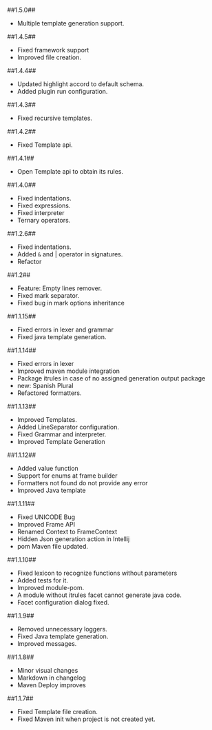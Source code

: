 ##1.5.0##
-	Multiple template generation support.   

##1.4.5##
-   Fixed framework support
-	Improved file creation.

##1.4.4##
- 	Updated highlight accord to default schema.
-	Added plugin run configuration.

##1.4.3##
-   Fixed recursive templates.

##1.4.2##
-   Fixed Template api.

##1.4.1##
-   Open Template api to obtain its rules.

##1.4.0##
-   Fixed indentations.
-   Fixed expressions.
-   Fixed interpreter
-   Ternary operators.

##1.2.6##
-   Fixed indentations.
-   Added `&` and | operator in signatures.
-   Refactor


##1.2##
-   Feature: Empty lines remover.
-   Fixed mark separator.
-   Fixed bug in mark options inheritance

##1.1.15##
-	Fixed errors in lexer and grammar
-   Fixed java template generation.

##1.1.14##
-	Fixed errors in lexer 
-   Improved maven module integration  
-   Package itrules in case of no assigned generation output package 
-   new: Spanish Plural
-   Refactored formatters.

##1.1.13##
-	Improved Templates. 
-   Added LineSeparator configuration. 
-   Fixed Grammar and interpreter.
-   Improved Template Generation

##1.1.12##
-	Added value function
-   Support for enums at frame builder
-   Formatters not found do not provide any error
-   Improved Java template

##1.1.11##
-	Fixed UNICODE Bug
-   Improved Frame API
-   Renamed Context to FrameContext
-   Hidden Json generation action in Intellij
-   pom Maven file updated.

##1.1.10##
-	Fixed lexicon to recognize functions without parameters
-	Added tests for it.
-	Improved module-pom.
-   A module without itrules facet cannot generate java code.
-   Facet configuration dialog fixed.

##1.1.9##
-	Removed unnecessary loggers.
-	Fixed Java template generation.
-	Improved messages.

##1.1.8##
-	Minor visual changes
-	Markdown in changelog
-	Maven Deploy improves

##1.1.7##
-	Fixed Template file creation.
-	Fixed Maven init when project is not created yet.